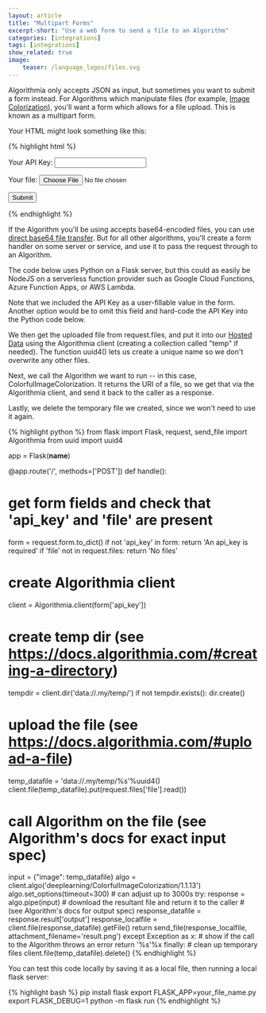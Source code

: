 ```yaml
---
layout: article
title: "Multipart Forms"
excerpt-short: "Use a web form to send a file to an Algorithm"
categories: [integrations]
tags: [integrations]
show_related: true
image:
    teaser: /language_logos/files.svg
---
```


Algorithmia only accepts JSON as input, but sometimes you want to submit a form instead. For Algorithms which manipulate files (for example, [Image Colorization](https://algorithmia.com/algorithms/deeplearning/ColorfulImageColorization)), you'll want a form which allows for a file upload. This is known as a multipart form.

Your HTML might look something like this:

{% highlight html %}
<form action="http://some.website/some/page" method="post" enctype="multipart/form-data">
  <p>Your API Key: <input type="text" name="api_key" value="">
  <p>Your file: <input type="file" name="file">
  <p><button type="submit">Submit</button>
</form>
{% endhighlight %}

If the Algorithm you'll be using accepts base64-encoded files, you can use [direct base64 file transfer](./base64_files). But for all other algorithms, you'll create a form handler on some server or service, and use it to pass the request through to an Algorithm.

The code below uses Python on a Flask server, but this could as easily be NodeJS on a serverless function provider such as Google Cloud Functions, Azure Function Apps, or AWS Lambda.

Note that we included the API Key as a user-fillable value in the form. Another option would be to omit this field and hard-code the API Key into the Python code below.

We then get the uploaded file from request.files, and put it into our [Hosted Data]({{site.baseurl}}/data) using the Algorithmia client (creating a collection called "temp" if needed). The function uuid4() lets us create a unique name so we don't overwrite any other files.

Next, we call the Algorithm we want to run -- in this case, ColorfulImageColorization. It returns the URI of a file, so we get that via the Algorithmia client, and send it back to the caller as a response.

Lastly, we delete the temporary file we created, since we won't need to use it again.

{% highlight python %}
from flask import Flask, request, send_file
import Algorithmia
from uuid import uuid4

app = Flask(__name__)

@app.route('/', methods=['POST'])
def handle():
  # get form fields and check that 'api_key' and 'file' are present
  form = request.form.to_dict()
  if not 'api_key' in form:
    return 'An api_key is required'
  if 'file' not in request.files:
    return 'No files'
  # create Algorithmia client
  client = Algorithmia.client(form['api_key'])
  # create temp dir (see https://docs.algorithmia.com/#creating-a-directory)
  tempdir = client.dir('data://.my/temp/')
  if not tempdir.exists():
    dir.create()
  # upload the file (see https://docs.algorithmia.com/#upload-a-file)
  temp_datafile = 'data://.my/temp/%s'%uuid4()
  client.file(temp_datafile).put(request.files['file'].read())
  # call Algorithm on the file (see Algorithm's docs for exact input spec)
  input = {"image": temp_datafile}
  algo = client.algo('deeplearning/ColorfulImageColorization/1.1.13')
  algo.set_options(timeout=300) # can adjust up to 3000s
  try:
    response = algo.pipe(input)
    # download the resultant file and return it to the caller
    # (see Algorithm's docs for output spec)
    response_datafile = response.result['output']
    response_localfile = client.file(response_datafile).getFile()
    return send_file(response_localfile, attachment_filename='result.png')
  except Exception as x:
    # show if the call to the Algorithm throws an error
    return '%s'%x
  finally:
    # clean up temporary files
    client.file(temp_datafile).delete()
{% endhighlight %}

You can test this code locally by saving it as a local file, then running a local flask server:

{% highlight bash %}
pip install flask
export FLASK_APP=your_file_name.py
export FLASK_DEBUG=1
python -m flask run
{% endhighlight %}

